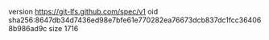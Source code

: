 version https://git-lfs.github.com/spec/v1
oid sha256:8647db34d7436ed98e7bfe61e770282ea76673dcb837dc1fcc364068b986ad9c
size 1716
